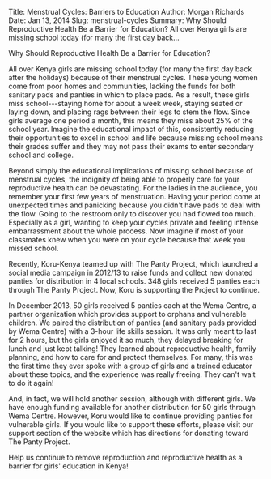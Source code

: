 Title: Menstrual Cycles: Barriers to Education
Author: Morgan Richards
Date: Jan 13, 2014
Slug: menstrual-cycles
Summary: Why Should Reproductive Health Be a Barrier for Education? All over Kenya girls are missing school today (for many the first day back...

Why Should Reproductive Health Be a Barrier for Education?

All over Kenya girls are missing school today (for many the first day
back after the holidays) because of their menstrual cycles. These young
women come from poor homes and communities, lacking the funds for both
sanitary pads and panties in which to place pads. As a result, these
girls miss school---staying home for about a week week, staying seated
or laying down, and placing rags between their legs to stem the flow.
Since girls average one period a month, this means they miss about 25%
of the school year. Imagine the educational impact of this, consistently
reducing their opportunities to excel in school and life because missing
school means their grades suffer and they may not pass their exams to
enter secondary school and college.

Beyond simply the educational implications of missing school because of
menstrual cycles, the indignity of being able to properly care for your
reproductive health can be devastating. For the ladies in the audience,
you remember your first few years of menstruation. Having your period
come at unexpected times and panicking because you didn't have pads to
deal with the flow. Going to the restroom only to discover you had
flowed too much. Especially as a girl, wanting to keep your cycles
private and feeling intense embarrassment about the whole process. Now
imagine if most of your classmates knew when you were on your cycle
because that week you missed school.

Recently, Koru-Kenya teamed up with The Panty Project, which launched a
social media campaign in 2012/13 to raise funds and collect new donated
panties for distribution in 4 local schools. 348 girls received 5
panties each through The Panty Project. Now, Koru is supporting the
Project to continue.

In December 2013, 50 girls received 5 panties each at the Wema Centre, a
partner organization which provides support to orphans and vulnerable
children. We paired the distribution of panties (and sanitary pads
provided by Wema Centre) with a 3-hour life skills session. It was only
meant to last for 2 hours, but the girls enjoyed it so much, they
delayed breaking for lunch and just kept talking! They learned about
reproductive health, family planning, and how to care for and protect
themselves. For many, this was the first time they ever spoke with a
group of girls and a trained educator about these topics, and the
experience was really freeing. They can't wait to do it again!

And, in fact, we will hold another session, although with different
girls. We have enough funding available for another distribution for 50
girls through Wema Centre. However, Koru would like to continue
providing panties for vulnerable girls. If you would like to support
these efforts, please visit our support section of the website which has
directions for donating toward The Panty Project.

Help us continue to remove reproduction and reproductive health as a
barrier for girls' education in Kenya!
